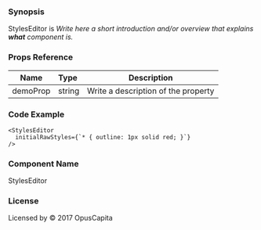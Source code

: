 ### Synopsis

StylesEditor is 
*Write here a short introduction and/or overview that explains **what** component is.*

### Props Reference

| Name                           | Type                    | Description                                                 |
| ------------------------------ | :---------------------- | ----------------------------------------------------------- |
| demoProp                       | string                  | Write a description of the property                         |

### Code Example

```
<StylesEditor 
  initialRawStyles={`* { outline: 1px solid red; }`}
/>
```

### Component Name

StylesEditor

### License

Licensed by © 2017 OpusCapita

